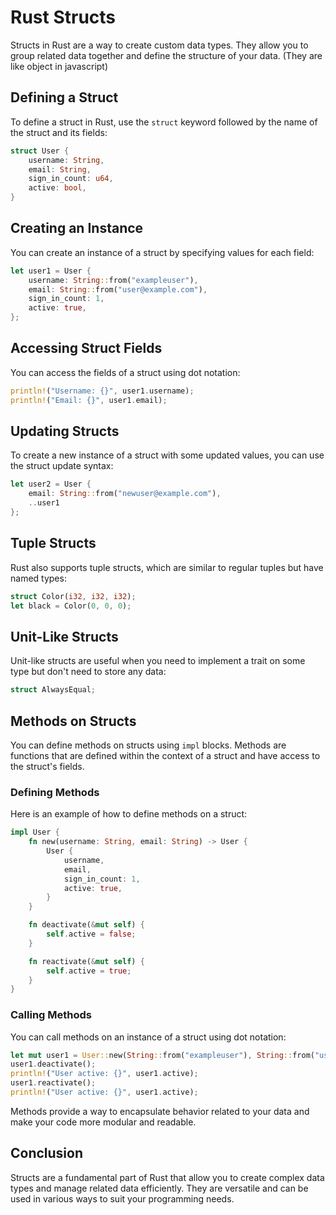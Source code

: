 # Rust Structs

Structs in Rust are a way to create custom data types. They allow you to group related data together and define the structure of your data. (They are like object in javascript)

## Defining a Struct

To define a struct in Rust, use the `struct` keyword followed by the name of the struct and its fields:

```rust
struct User {
    username: String,
    email: String,
    sign_in_count: u64,
    active: bool,
}
```

## Creating an Instance

You can create an instance of a struct by specifying values for each field:

```rust
let user1 = User {
    username: String::from("exampleuser"),
    email: String::from("user@example.com"),
    sign_in_count: 1,
    active: true,
};
```

## Accessing Struct Fields

You can access the fields of a struct using dot notation:

```rust
println!("Username: {}", user1.username);
println!("Email: {}", user1.email);
```

## Updating Structs

To create a new instance of a struct with some updated values, you can use the struct update syntax:

```rust
let user2 = User {
    email: String::from("newuser@example.com"),
    ..user1
};
```

## Tuple Structs

Rust also supports tuple structs, which are similar to regular tuples but have named types:

```rust
struct Color(i32, i32, i32);
let black = Color(0, 0, 0);
```

## Unit-Like Structs

Unit-like structs are useful when you need to implement a trait on some type but don't need to store any data:

```rust
struct AlwaysEqual;
```

## Methods on Structs

You can define methods on structs using `impl` blocks. Methods are functions that are defined within the context of a struct and have access to the struct's fields.

### Defining Methods

Here is an example of how to define methods on a struct:

```rust
impl User {
    fn new(username: String, email: String) -> User {
        User {
            username,
            email,
            sign_in_count: 1,
            active: true,
        }
    }

    fn deactivate(&mut self) {
        self.active = false;
    }

    fn reactivate(&mut self) {
        self.active = true;
    }
}
```

### Calling Methods

You can call methods on an instance of a struct using dot notation:

```rust
let mut user1 = User::new(String::from("exampleuser"), String::from("user@example.com"));
user1.deactivate();
println!("User active: {}", user1.active);
user1.reactivate();
println!("User active: {}", user1.active);
```

Methods provide a way to encapsulate behavior related to your data and make your code more modular and readable.

 ## Conclusion
        
Structs are a fundamental part of Rust that allow you to create complex data types and manage related data efficiently. They are versatile and can be used in various ways to suit your programming needs.